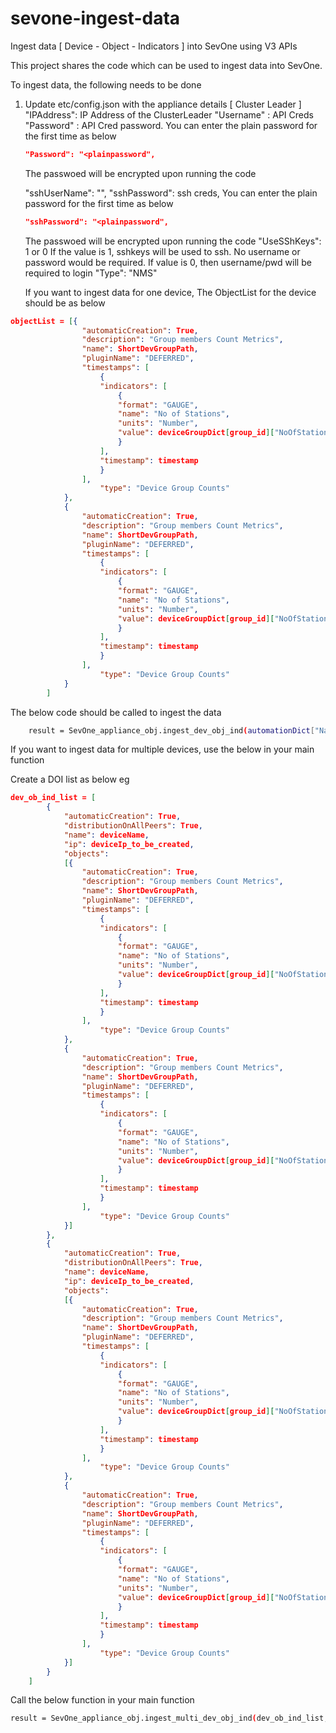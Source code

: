 # sevone-ingest-data
Ingest data [ Device - Object - Indicators ] into SevOne using V3 APIs

This project shares the code which can be used to ingest data into SevOne.

To ingest data, the following needs to be done

1. Update etc/config.json with the appliance details [ Cluster Leader ]
    "IPAddress": IP Address of the ClusterLeader
    "Username" : API Creds
    "Password" : API Cred password. You can enter the plain password for the first time as below
    ```json
    "Password": "<plainpassword",
    ```
    The passwoed will be encrypted upon running the code

    "sshUserName": "<username for ssh>",
    "sshPassword": ssh creds,
    You can enter the plain password for the first time as below
    ```json
    "sshPassword": "<plainpassword",
    ```
    The passwoed will be encrypted upon running the code
    "UseSShKeys": 1 or 0
        If the value is 1, sshkeys will be used to ssh. No username or password would be required.
        If value is 0, then username/pwd will be required to login
    "Type": "NMS"

    If you want to ingest data for one device, The ObjectList for the device should be as below

```json
objectList = [{
                "automaticCreation": True,
                "description": "Group members Count Metrics",
                "name": ShortDevGroupPath,
                "pluginName": "DEFERRED",
                "timestamps": [
                    {
                    "indicators": [
                        {
                        "format": "GAUGE",
                        "name": "No of Stations",
                        "units": "Number",
                        "value": deviceGroupDict[group_id]["NoOfStations"]
                        }
                    ],
                    "timestamp": timestamp
                    }
                ],
                    "type": "Device Group Counts"
            },
            {
                "automaticCreation": True,
                "description": "Group members Count Metrics",
                "name": ShortDevGroupPath,
                "pluginName": "DEFERRED",
                "timestamps": [
                    {
                    "indicators": [
                        {
                        "format": "GAUGE",
                        "name": "No of Stations",
                        "units": "Number",
                        "value": deviceGroupDict[group_id]["NoOfStations"]
                        }
                    ],
                    "timestamp": timestamp
                    }
                ],
                    "type": "Device Group Counts"
            }
        ]   

```

The below code should be called to ingest the data

```sh
    result = SevOne_appliance_obj.ingest_dev_obj_ind(automationDict["Name"],automationDict["IPToBeCreated"],objectList)
```


If you want to ingest data for multiple devices, use the below in your main function

Create a DOI list as below
eg
```json
dev_ob_ind_list = [
        {
            "automaticCreation": True,
            "distributionOnAllPeers": True,
            "name": deviceName,
            "ip": deviceIp_to_be_created,
            "objects":
            [{
                "automaticCreation": True,
                "description": "Group members Count Metrics",
                "name": ShortDevGroupPath,
                "pluginName": "DEFERRED",
                "timestamps": [
                    {
                    "indicators": [
                        {
                        "format": "GAUGE",
                        "name": "No of Stations",
                        "units": "Number",
                        "value": deviceGroupDict[group_id]["NoOfStations"]
                        }
                    ],
                    "timestamp": timestamp
                    }
                ],
                    "type": "Device Group Counts"
            },
            {
                "automaticCreation": True,
                "description": "Group members Count Metrics",
                "name": ShortDevGroupPath,
                "pluginName": "DEFERRED",
                "timestamps": [
                    {
                    "indicators": [
                        {
                        "format": "GAUGE",
                        "name": "No of Stations",
                        "units": "Number",
                        "value": deviceGroupDict[group_id]["NoOfStations"]
                        }
                    ],
                    "timestamp": timestamp
                    }
                ],
                    "type": "Device Group Counts"
            }]
        },
        {
            "automaticCreation": True,
            "distributionOnAllPeers": True,
            "name": deviceName,
            "ip": deviceIp_to_be_created,
            "objects":
            [{
                "automaticCreation": True,
                "description": "Group members Count Metrics",
                "name": ShortDevGroupPath,
                "pluginName": "DEFERRED",
                "timestamps": [
                    {
                    "indicators": [
                        {
                        "format": "GAUGE",
                        "name": "No of Stations",
                        "units": "Number",
                        "value": deviceGroupDict[group_id]["NoOfStations"]
                        }
                    ],
                    "timestamp": timestamp
                    }
                ],
                    "type": "Device Group Counts"
            },
            {
                "automaticCreation": True,
                "description": "Group members Count Metrics",
                "name": ShortDevGroupPath,
                "pluginName": "DEFERRED",
                "timestamps": [
                    {
                    "indicators": [
                        {
                        "format": "GAUGE",
                        "name": "No of Stations",
                        "units": "Number",
                        "value": deviceGroupDict[group_id]["NoOfStations"]
                        }
                    ],
                    "timestamp": timestamp
                    }
                ],
                    "type": "Device Group Counts"
            }]
        }
    ]
```
Call the below function in your main function

```sh
result = SevOne_appliance_obj.ingest_multi_dev_obj_ind(dev_ob_ind_list, max_threads=5):
```
